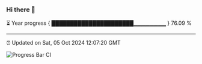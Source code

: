 ### Hi there 👋

⏳ Year progress { ██████████████████████▁▁▁▁▁▁▁▁ } 76.09 %

---

⏰ Updated on Sat, 05 Oct 2024 12:07:20 GMT

![Progress Bar CI](https://github.com/liununu/liununu/workflows/Progress%20Bar%20CI/badge.svg)
